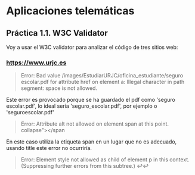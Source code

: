 # Aplicaciones telemáticas

## Práctica 1.1. W3C Validator
Voy a usar el W3C validator para analizar el código de tres sitios web:
### https://www.urjc.es
> Error: Bad value /images/EstudiarURJC/oficina_estudiante/seguro escolar.pdf for attribute href on element a: Illegal character in path segment: space is not allowed.

Este error es provocado porque se ha guardado el pdf como 'seguro escolar.pdf', lo ideal sería 'seguro_escolar.pdf', por ejemplo o 'seguroescolar.pdf'

> Error: Attribute alt not allowed on element span at this point.
collapse"><span onclick="search()" alt="busqueda" class="pull-right" style="padding-top: 10px;" id="icon-search"></span

En este caso utiliza la etiqueta span en un lugar que no es adecuado, usando title este error no ocurriría.

> Error: Element style not allowed as child of element p in this context. (Suppressing further errors from this subtree.)
↩</ul>↩<p><style type="text/css"> ↩↩ ↩.

W3C Validator sigue varios estándar como HTML5.Nightly, que indican que style solo debería estar dentro del atributo head.

> Error: Duplicate ID mod-finder-searchform.
t-append"><input name="q" required="" placeholder="&nbsp; Buscar..." size="10" type="text" id="mod-finder-searchword" class="search-query input-medium" /> <butt
Warning: The first occurrence of ID mod-finder-searchword was here
rchword"> <input name="q" required="" placeholder="&nbsp; Buscar..." size="10" id="mod-finder-searchword" class="search-query input-medium" type="text" /> </lab

Ha utlizado mod-finder-searchform en varios lugares del código.

### htpps://www.amazon.com
> Error: A document must not include both a meta element with an http-equiv attribute whose value is content-type, and a meta element with a charset attribute.
t=UTF-8">↩<meta charset="utf-8">↩<meta

Ambas opciones son correctas pero tan sólo una de ellas debe aparecer.

> Error: A meta element with an http-equiv attribute whose value is X-UA-Compatible must have a content attribute with the value IE=edge.
="utf-8">↩<meta http-equiv="X-UA-Compatible" content="IE=edge,chrome=1">↩<titl

Buscando en internet, he visto que ese plugin de google chrome no recibe soporte desde 2014,así que debería ser cambiado a: <meta http-equiv="X-UA-Compatible" content="IE=edge" /> 

> Error: An img element must have an alt attribute, except under certain conditions. For details, consult guidance on providing text alternatives for images.
 <img src="https://images-na.ssl-images-amazon.com/captcha/qamfifum/Captcha_wdngwpegev.jpg">↩ 

Espera que la imagen contenga el atributo alt para su nombrado.

### https://elmundo.es
> Error: Legacy encoding iso-8859-15 used. Documents must use UTF-8.

No utiliza la codificación UTF-8.

> Error: Element script must not have attribute async unless attribute src is also specified or unless attribute type is specified with value module.
</script>↩<script type='text/javascript' async>var pb

Recibe un atributo que no esperaba.

> Error: The frameborder attribute on the iframe element is obsolete. Use CSS instead.
<noscript><iframe src="https://5214106.fls.doubleclick.net/activityi;src=5214106;type=corp;cat=regis00;dc_lat=…tag_for_child_directed_treatment=;ord=1?" width="1" height="1" frameborder="0" style="display:none"></ifra

Utliza un atributo que está obsoleto.

## Práctica 1.3. FreeFileSync
Aprendí el uso de FreeFileSync en la asignatura de lagrs, yo en cambio prefiero usar git con github, me he creado un repositorio privado y ahí hago todas mis cosas.


